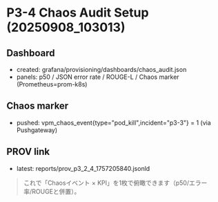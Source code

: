 # P3-4 Chaos Audit Setup (20250908_103013)

## Dashboard
- created: grafana/provisioning/dashboards/chaos_audit.json
- panels: p50 / JSON error rate / ROUGE-L / Chaos marker (Prometheus=prom-k8s)

## Chaos marker
- pushed: vpm_chaos_event{type="pod_kill",incident="p3-3"} = 1  (via Pushgateway)

## PROV link
- latest: reports/prov_p3_2_4_1757205840.jsonld

> これで「Chaosイベント × KPI」を1枚で俯瞰できます（p50/エラー率/ROUGEと併置）。
